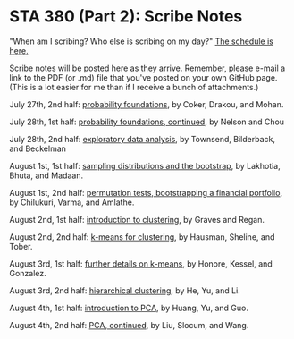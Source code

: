 # STA 380 (Part 2): Scribe Notes

"When am I scribing?  Who else is scribing on my day?"  [The schedule is here.](when_am_I_scribing.pdf)  

Scribe notes will be posted here as they arrive.  Remember, please e-mail a link to the PDF (or .md) file that you've posted on your own GitHub page.  (This is a lot easier for me than if I receive a bunch of attachments.)  

July 27th, 2nd half: [probability foundations](https://github.com/AmandaCoker/Scribe-Notes-July-27-2016), by Coker, Drakou, and Mohan.  

July 28th, 1st half: [probability foundations, continued](https://github.com/Caroline-Nelson/Module-2/blob/master/Module2.pdf), by Nelson and Chou  

July 28th, 2nd half: [exploratory data analysis](https://github.com/DavisTownsend/Scribe-Notes/blob/master/Scribe_Notes.pdf), by Townsend, Bilderback, and Beckelman  

August 1st, 1st half: [sampling distributions and the bootstrap](https://github.com/stuti-madaan/STA380_SM/blob/stuti-madaan-scribe/Scribe_Module4_first_Half.pdf), by Lakhotia, Bhuta, and Madaan.

August 1st, 2nd half: [permutation tests, bootstrapping a financial portfolio](https://github.com/anuragchilukuri/STATS380/blob/master/Module_5.pdf), by Chilukuri, Varma, and Amlathe.

August 2nd, 1st half: [introduction to clustering](https://github.com/emilygraves/STA-380/blob/master/Clustering%20Notes.pdf), by Graves and Regan.  

August 2nd, 2nd half: [k-means for clustering](https://github.com/lindsaytober/STA380Scribing/blob/master/K-means_for_clustering.pdf), by Hausman, Sheline, and Tober.  

August 3rd, 1st half: [further details on k-means](https://github.com/ehonore/Scribe/blob/master/ScribeGonzalesKesselHonore.pdf), by Honore, Kessel, and Gonzalez.  

August 3rd, 2nd half: [hierarchical clustering](https://github.com/AnyingLi/Hierarchical-clustering/blob/master/rmd-scribe-anying.pdf), by He, Yu, and Li.  

August 4th, 1st half: [introduction to PCA](https://github.com/Green-Guo/MSBA/blob/master/Scribe_Notes_Module10_Huang_Yu_Guo.pdf), by Huang, Yu, and Guo.  

August 4th, 2nd half: [PCA, continued](https://github.com/chasejslocum/MSBA-STA-380/blob/master/PCA_2_Liu_Slocum_Wang.pdf), by Liu, Slocum, and Wang.





